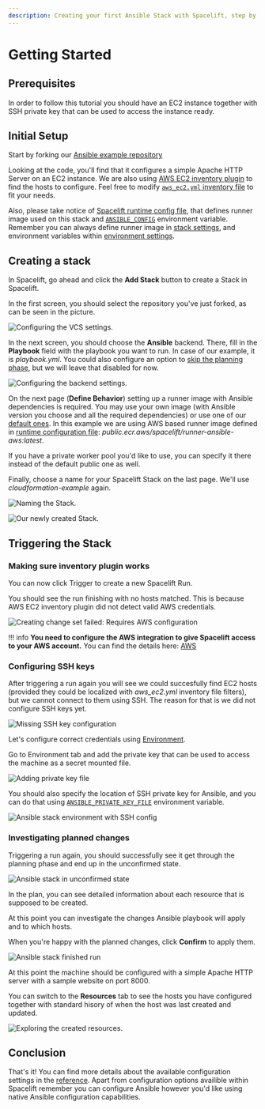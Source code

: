 ```yaml
---
description: Creating your first Ansible Stack with Spacelift, step by step.
---
```


# Getting Started

## Prerequisites

In order to follow this tutorial you should have an EC2 instance together with SSH private key that can be used to access the instance ready.

## Initial Setup

Start by forking our [Ansible example repository](https://github.com/spacelift-io-examples/ansible-example)

Looking at the code, you'll find that it configures a simple Apache HTTP Server on an EC2 instance. We are also using [AWS EC2 inventory plugin](https://docs.ansible.com/ansible/latest/collections/amazon/aws/aws_ec2_inventory.html) to find the hosts to configure. Feel free to modify [`aws_ec2.yml` inventory file](https://github.com/spacelift-io-examples/ansible-example/blob/main/aws_ec2.yml) to fit your needs.

Also, please take notice of [Spacelift runtime config file](https://github.com/spacelift-io-examples/ansible-example/blob/main/.spacelift/config.yml), that defines runner image used on this stack and [`ANSIBLE_CONFIG`](../ansible/reference.md#ansiblecfg) environment variable. Remember you can always define runner image in [stack settings](../../concepts/stack/stack-settings.md#runner-image), and environment variables within [environment settings](../../concepts/configuration/environment.md#environment-variables).

## Creating a stack

In Spacelift, go ahead and click the **Add Stack** button to create a Stack in Spacelift.

In the first screen, you should select the repository you've just forked, as can be seen in the picture.

![Configuring the VCS settings.](../../assets/screenshots/ansible/ansible-1-create-new-stack.png)

In the next screen, you should choose the **Ansible** backend. There, fill in the **Playbook** field with the playbook you want to run. In case of our example, it is _playbook.yml_. You could also configure an option to [skip the planning phase](reference.md#stack-settings), but we will leave that disabled for now.

![Configuring the backend settings.](../../assets/screenshots/ansible/ansible-2-configure-backend.png)

On the next page (**Define Behavior**) setting up a runner image with Ansible dependencies is required. You may use your own image (with Ansible version you choose and all the required dependencies) or use one of our [default ones](https://github.com/spacelift-io/runner-ansible). In this example we are using AWS based runner image defined in [runtime configuration file](#initial-setup): _public.ecr.aws/spacelift/runner-ansible-aws:latest_.

If you have a private worker pool you'd like to use, you can specify it there instead of the default public one as well.

Finally, choose a name for your Spacelift Stack on the last page. We'll use _cloudformation-example_ again.

![Naming the Stack.](../../assets/screenshots/ansible/ansible-3-name-stack.png)

![Our newly created Stack.](../../assets/screenshots/ansible/ansible-4-stack-created.png)

## Triggering the Stack

### Making sure inventory plugin works

You can now click Trigger to create a new Spacelift Run.

You should see the run finishing with no hosts matched. This is because AWS EC2 inventory plugin did not detect valid AWS credentials.

![Creating change set failed: Requires AWS configuration](../../assets/screenshots/ansible/ansible-5-no-aws-error.png)

!!! info
    **You need to configure the AWS integration to give Spacelift access to your AWS account.** You can find the details here: [AWS](../../integrations/cloud-providers/aws.md)

### Configuring SSH keys

After triggering a run again you will see we could succesfully find EC2 hosts (provided they could be localized with _aws_ec2.yml_ inventory file filters), but we cannot connect to them using SSH. The reason for that is we did not configure SSH keys yet.

![Missing SSH key configuration](../../assets/screenshots/ansible/ansible-6-no-ssh.png)

Let's configure correct credentials using [Environment](../../concepts/configuration/environment.md).

Go to Environment tab and add the private key that can be used to access the machine as a secret mounted file.

![Adding private key file](../../assets/screenshots/ansible/ansible-7-configure-key.png)

You should also specify the location of SSH private key for Ansible, and you can do that using [`ANSIBLE_PRIVATE_KEY_FILE`](./reference.md#ssh-private-key-location) environment variable.

![Ansible stack environment with SSH config](../../assets/screenshots/ansible/ansible-8-env-config-complete.png)

### Investigating planned changes

Triggering a run again, you should successfully see it get through the planning phase and end up in the unconfirmed state.

![Ansible stack in unconfirmed state](../../assets/screenshots/ansible/ansible-9-unconfirmed.png)

In the plan, you can see detailed information about each resource that is supposed to be created.

At this point you can investigate the changes Ansible playbook will apply and to which hosts.

When you're happy with the planned changes, click **Confirm** to apply them.

![Ansible stack finished run](../../assets/screenshots/ansible/ansible-10-finished.png)

At this point the machine should be configured with a simple Apache HTTP server with a sample website on port 8000.

You can switch to the **Resources** tab to see the hosts you have configured together with standard hisory of when the host was last created and updated.

![Exploring the created resources.](../../assets/screenshots/ansible/ansible-11-resources.png)

## Conclusion

That's it! You can find more details about the available configuration settings in the [reference](reference.md). Apart from configuration options availible within Spacelift remember you can configure Ansible however you'd like using native Ansible configuration capabilities.
